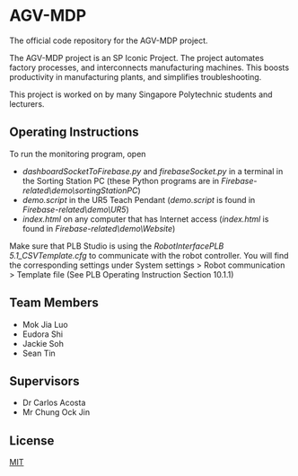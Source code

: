# AGV-MDP
The official code repository for the AGV-MDP project. 

The AGV-MDP project is an SP Iconic Project. The project automates factory processes, and interconnects manufacturing machines. This boosts productivity in manufacturing plants, and simplifies troubleshooting. 

This project is worked on by many Singapore Polytechnic students and lecturers.
## Operating Instructions
To run the monitoring program, open
* *dashboardSocketToFirebase.py* and *firebaseSocket.py* in a terminal in the Sorting Station PC (these Python programs are in *Firebase-related\demo\sortingStationPC*)
* *demo.script* in the UR5 Teach Pendant (*demo.script* is found in *Firebase-related\demo\UR5*)
* *index.html* on any computer that has Internet access (*index.html* is found in *Firebase-related\demo\Website*)

Make sure that PLB Studio is using the *RobotInterfacePLB 5.1_CSVTemplate.cfg* to communicate with the robot controller. You will find the corresponding settings under System settings > Robot communication > Template file (See PLB Operating Instruction Section 10.1.1)
## Team Members
* Mok Jia Luo
* Eudora Shi
* Jackie Soh
* Sean Tin
## Supervisors
* Dr Carlos Acosta
* Mr Chung Ock Jin
## License
[MIT](./LICENSE)
